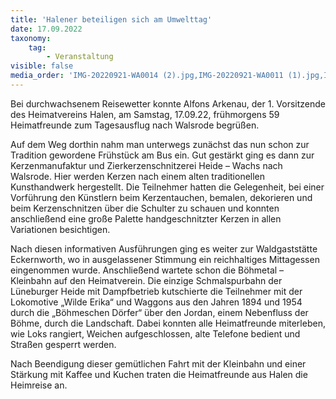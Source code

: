 ```yaml
---
title: 'Halener beteiligen sich am Umwelttag'
date: 17.09.2022
taxonomy:
    tag:
        - Veranstaltung
visible: false
media_order: 'IMG-20220921-WA0014 (2).jpg,IMG-20220921-WA0011 (1).jpg,IMG-20220921-WA0008.jpg,IMG-20220921-WA0002.jpg,IMG-20220921-WA0000.jpg'
---
```


Bei durchwachsenem Reisewetter konnte Alfons Arkenau, der 1. Vorsitzende des Heimatvereins Halen, am Samstag, 17.09.22, frühmorgens 59 Heimatfreunde zum Tagesausflug nach Walsrode begrüßen. 

Auf dem Weg dorthin nahm man unterwegs zunächst das nun schon zur Tradition gewordene Frühstück am Bus ein. Gut gestärkt ging es dann zur Kerzenmanufaktur und Zierkerzenschnitzerei Heide – Wachs nach Walsrode. Hier werden Kerzen nach einem alten traditionellen Kunsthandwerk hergestellt. Die Teilnehmer hatten die Gelegenheit, bei einer Vorführung den Künstlern beim Kerzentauchen, bemalen, dekorieren und beim Kerzenschnitzen über die Schulter zu schauen und konnten anschließend eine große Palette handgeschnitzter Kerzen in allen Variationen besichtigen.

Nach diesen informativen Ausführungen ging es weiter zur Waldgaststätte Eckernworth, wo in ausgelassener Stimmung ein reichhaltiges Mittagessen eingenommen wurde.  Anschließend wartete schon die Böhmetal – Kleinbahn auf den Heimatverein. Die einzige Schmalspurbahn der Lüneburger Heide mit Dampfbetrieb kutschierte die Teilnehmer mit der Lokomotive „Wilde Erika“ und Waggons aus den Jahren 1894 und 1954 durch die „Böhmeschen Dörfer“ über den Jordan, einem Nebenfluss der Böhme, durch die Landschaft. Dabei konnten alle Heimatfreunde miterleben, wie Loks rangiert, Weichen aufgeschlossen, alte Telefone bedient und Straßen gesperrt werden. 

Nach Beendigung dieser gemütlichen Fahrt mit der Kleinbahn und einer Stärkung mit Kaffee und Kuchen traten die Heimatfreunde aus Halen die Heimreise an.
